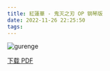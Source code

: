 ```yaml
---
title: 紅蓮華 - 鬼灭之刃 OP 钢琴版
date: 2022-11-26 22:25:50
tags:
---
```


![gurenge](https://cdn.jsdelivr.net/gh/AnotiaWang/animenz@source/img/gurenge.png)

[下载 PDF](https://cdn.jsdelivr.net/gh/AnotiaWang/animenz@source/sheets/gurenge.pdf)
